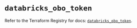 # `databricks_obo_token`

Refer to the Terraform Registry for docs: [`databricks_obo_token`](https://registry.terraform.io/providers/databricks/databricks/1.69.0/docs/resources/obo_token).
